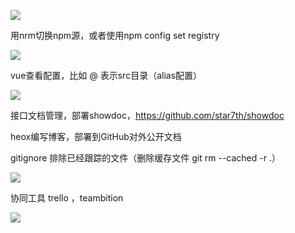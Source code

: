![](https://i.loli.net/2020/11/08/MG2DLYxAHZP7Q4X.png)

用nrm切换npm源，或者使用npm config set registry

![](https://i.loli.net/2020/11/08/ZEtRo4HOWUgAw6z.png)

vue查看配置，比如 @ 表示src目录（alias配置）

![](https://i.loli.net/2020/11/08/qlWJVQimh6azwEY.png)

接口文档管理，部署showdoc，https://github.com/star7th/showdoc

heox编写博客，部署到GitHub对外公开文档

gitignore 排除已经跟踪的文件（删除缓存文件 git rm --cached -r .）

![](https://i.loli.net/2020/11/08/v3SfsDcUL8nyVeH.png)

协同工具 trello ，teambition

![](https://i.loli.net/2020/11/08/fKlPWGvdjSBZTk1.png)

